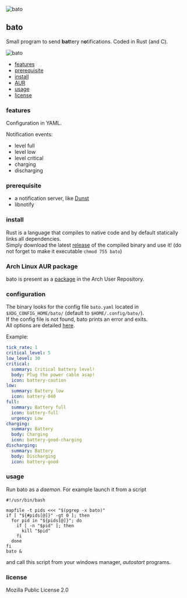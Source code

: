 ![bato](https://github.com/doums/bato/workflows/Rust/badge.svg)

## bato

Small program to send **bat**tery n**o**tifications. Coded in Rust (and C).

![bato](https://github.com/doums/bato/blob/master/img/bato.png)

- [features](#features)
- [prerequisite](#prerequisite)
- [install](#install)
- [AUR](#arch-linux-aur-package)
- [usage](#usage)
- [license](#license)

### features

Configuration in YAML.

Notification events:
* level full
* level low
* level critical
* charging
* discharging

### prerequisite

- a notification server, like [Dunst](https://dunst-project.org/)
- libnotify

### install

Rust is a language that compiles to native code and by default statically links all dependencies.\
Simply download the latest [release](https://github.com/doums/bato/releases) of the compiled binary and use it! (do not forget to make it executable `chmod 755 bato`)

### Arch Linux AUR package

bato is present as a [package](https://aur.archlinux.org/packages/bato-bin) in the Arch User Repository.

### configuration

The binary looks for the config file `bato.yaml` located in `$XDG_CONFIG_HOME/bato/` (default to `$HOME/.config/bato/`).\
If the config file is not found, bato prints an error and exits.\
All options are detailed [here](https://github.com/doums/bato/blob/master/bato.yaml).

Example:
```yaml
tick_rate: 1
critical_level: 5
low_level: 30
critical:
  summary: Critical battery level!
  body: Plug the power cable asap!
  icon: battery-caution
low:
  summary: Battery low
  icon: battery-040
full:
  summary: Battery full
  icon: battery-full
  urgency: Low
charging:
  summary: Battery
  body: Charging
  icon: battery-good-charging
discharging:
  summary: Battery
  body: Discharging
  icon: battery-good
```

### usage

Run bato as a _daemon_. For example launch it from a script
```
#!/usr/bin/bash

mapfile -t pids <<< "$(pgrep -x bato)"
if [ "${#pids[@]}" -gt 0 ]; then
  for pid in "${pids[@]}"; do
    if [ -n "$pid" ]; then
      kill "$pid"
    fi
  done
fi
bato &
```
and call this script from your windows manager, _autostart_ programs.

### license
Mozilla Public License 2.0

